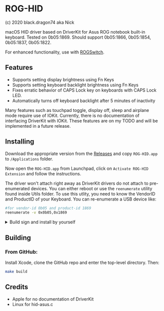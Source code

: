 # ROG-HID

(c) 2020 black.dragon74 aka Nick

macOS HID driver based on DriverKit for Asus ROG notebook built-in keyboard.  Tested on 0b05:1869. Should support 0b05:1866, 0b05:1854, 0b05:1837, 0b05:1822.

For enhanced functionality, use with [ROGSwitch](https://github.com/black-dragon74/ROGSwitch).

## Features
- Supports setting display brightness using Fn Keys
- Supports setting keyboard backlight brightness using Fn Keys
- Fixes erratic behavior of CAPS Lock key on keyboards with CAPS Lock LED.
- Automatically turns off keyboard backlight after 5 minutes of inactivity

Many features such as touchpad toggle, display off, sleep and airplane mode require use of IOKit. Currently, there is no documentation of interfacing DriverKit with IOKit. These features are on my TODO and will be implemented in a future release.

## Installing

Download the appropriate version from the [Releases](https://github.com/black-dragon74/ROG-HID/releases) and copy `ROG-HID.app` to `/Applications` folder.

Now open the `ROG-HID.app` from Launchpad, click on `Activate ROG-HID Extension` and follow the instructions.

The driver won't attach right away as DriverKit drivers do not attach to pre-enumerated devices. You can either reboot or use the `reenumerate` utility found inside Utils folder. To use this utlity, you need to know the VendorID and ProductID of your Keyboard. You can re-enumerate a USB device like:

```sh
#for vendor-id 0b05 and product-id 1869
reenumerate -v 0x0b05,0x1869
```

<details>
  <summary>Build sign and install by yourself</summary>
    
  In order to build and use this driver, make sure your SIP is disabled and you have a free Apple developer account along with Xcode.

  Then, you need to change the `codesign.sh` file to reflect your own developer identity. Follow the steps below to find and update your developer identity.

  ```sh
  # Find the code signing identity
  security find-identity -p codesigning -v
  ```

  Copy the identity you get and then open the `codesign.sh` file. Replace the existing identity with the new one.

  Now we need to enable DriverKit development mode. Run `systemextensionsctl developer on` in Terminal.

  Now run the following commands in Terminal to build and install.

  ```sh
  make
  make install
  ```
    
</details>

## Building

### From GitHub:

Install Xcode, clone the GitHub repo and enter the top-level directory.  Then:

```sh
make build
```

## Credits

- Apple for no documentation of DriverKit
- Linux for hid-asus.c

